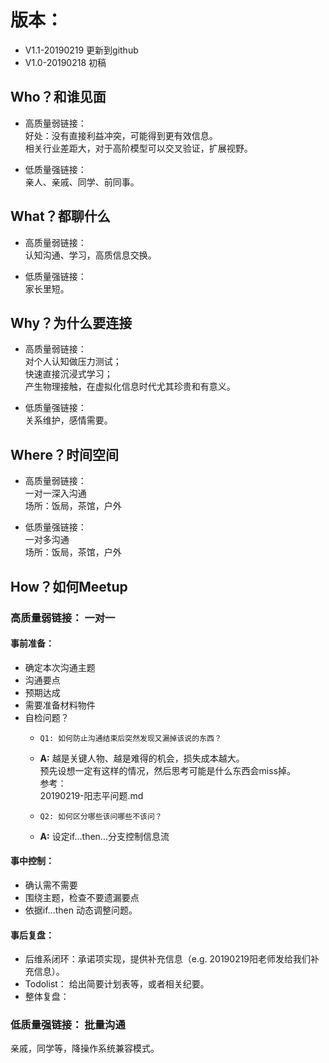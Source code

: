 # 版本：
- V1.1-20190219 更新到github
- V1.0-20190218 初稿


## Who？和谁见面
- 高质量弱链接：<br>
好处：没有直接利益冲突，可能得到更有效信息。<br>
相关行业差距大，对于高阶模型可以交叉验证，扩展视野。

- 低质量强链接：<br>
亲人、亲戚、同学、前同事。

## What？都聊什么
- 高质量弱链接：<br>
认知沟通、学习，高质信息交换。

- 低质量强链接：<br>
家长里短。

## Why？为什么要连接
- 高质量弱链接：<br>
对个人认知做压力测试；<br>
快速直接沉浸式学习；<br>
产生物理接触，在虚拟化信息时代尤其珍贵和有意义。

- 低质量强链接：<br>
关系维护，感情需要。

## Where？时间空间
- 高质量弱链接：<br>
一对一深入沟通<br>
场所：饭局，茶馆，户外

- 低质量强链接：<br>
一对多沟通<br>
场所：饭局，茶馆，户外

## How？如何Meetup

###  高质量弱链接： 一对一
#### 事前准备：
- 确定本次沟通主题
- 沟通要点
- 预期达成
- 需要准备材料物件
- 自检问题？
  - `Q1: 如何防止沟通结束后突然发现又漏掉该说的东西？`<br>
  - **A:** 越是关键人物、越是难得的机会，损失成本越大。<br>
预先设想一定有这样的情况，然后思考可能是什么东西会miss掉。  <br>
参考：<br>
20190219-阳志平问题.md

  - `Q2: 如何区分哪些该问哪些不该问？`<br>
  - **A:** 设定if...then...分支控制信息流
  
#### 事中控制：
- 确认需不需要
- 围绕主题，检查不要遗漏要点
- 依据if...then 动态调整问题。

#### 事后复盘：
- 后维系闭环：承诺项实现，提供补充信息（e.g. 20190219阳老师发给我们补充信息）。
- Todolist： 给出简要计划表等，或者相关纪要。
- 整体复盘：

### 低质量强链接： 批量沟通
亲戚，同学等，降操作系统兼容模式。
